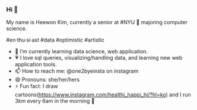 ### Hi 👋

My name is Heewon Kim, currently a senior at #NYU 🗽 majoring computer science.

#en·thu·si·ast
#data
#optimistic
#artistic

- 🌱 I’m currently learning data science, web application. 
- 💗 I love sql queries, visualizing/handling data, and learning new web application tools. 
- 📫 How to reach me: @one2byeinsta on instagram
- 😄 Pronouns: she/her/hers
- ⚡ Fun fact: I draw cartoons(https://www.instagram.com/healthi_happi_hj/?hl=ko) and I run 3km every 6am in the morning 🏃 
